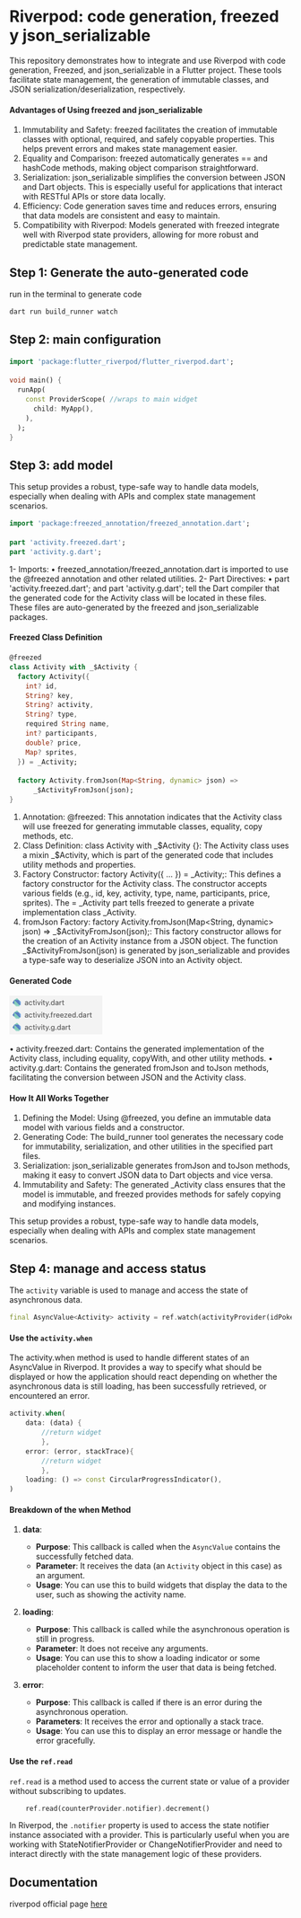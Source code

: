 # Riverpod: code generation, freezed y json_serializable 

This repository demonstrates how to integrate and use Riverpod with code generation, Freezed, and json_serializable in a Flutter project. These tools facilitate state management, the generation of immutable classes, and JSON serialization/deserialization, respectively.

#### Advantages of Using freezed and json_serializable

1.  Immutability and Safety: freezed facilitates the creation of immutable classes with optional, required, and safely copyable properties. This helps prevent errors and makes state management easier.
2.  Equality and Comparison: freezed automatically generates == and hashCode methods, making object comparison straightforward.
3.  Serialization: json_serializable simplifies the conversion between JSON and Dart objects. This is especially useful for applications that interact with RESTful APIs or store data locally.
4.  Efficiency: Code generation saves time and reduces errors, ensuring that data models are consistent and easy to maintain.
5.  Compatibility with Riverpod: Models generated with freezed integrate well with Riverpod state providers, allowing for more robust and predictable state management.

## Step 1: Generate the auto-generated code

run in the terminal to generate code
```bash
dart run build_runner watch
```

## Step 2: main configuration
```dart
import 'package:flutter_riverpod/flutter_riverpod.dart';

void main() {
  runApp(
    const ProviderScope( //wraps to main widget
      child: MyApp(),
    ),
  );
}
```
## Step 3: add model
This setup provides a robust, type-safe way to handle data models, especially when dealing with APIs and complex state management scenarios.

```dart
import 'package:freezed_annotation/freezed_annotation.dart';

part 'activity.freezed.dart';
part 'activity.g.dart';
```
1-  Imports:
	•	freezed_annotation/freezed_annotation.dart is imported to use the @freezed annotation and other related utilities.
2-  Part Directives:
	•	part 'activity.freezed.dart'; and part 'activity.g.dart'; tell the Dart compiler that the generated code for the Activity class will be located in these files. These files are auto-generated by the freezed and json_serializable packages.

#### Freezed Class Definition
```dart
@freezed
class Activity with _$Activity {
  factory Activity({
    int? id,
    String? key,
    String? activity,
    String? type,
    required String name,
    int? participants,
    double? price,
    Map? sprites,
  }) = _Activity;

  factory Activity.fromJson(Map<String, dynamic> json) =>
      _$ActivityFromJson(json);
}
```
1.	Annotation:
	@freezed: This annotation indicates that the Activity class will use freezed for generating immutable classes,      equality, copy methods, etc.
2.	Class Definition:
    class Activity with _$Activity {}: The Activity class uses a mixin _$Activity, which is part of the generated code that includes utility methods and properties.
3.	Factory Constructor:
    factory Activity({ ... }) = _Activity;: This defines a factory constructor for the Activity class. The constructor accepts various fields (e.g., id, key, activity, type, name, participants, price, sprites). The = _Activity part tells freezed to generate a private implementation class _Activity.
4.	fromJson Factory:
    factory Activity.fromJson(Map<String, dynamic> json) => _$ActivityFromJson(json);: This factory constructor allows for the creation of an Activity instance from a JSON object. The function _$ActivityFromJson(json) is generated by json_serializable and provides a type-safe way to deserialize JSON into an Activity object.

#### Generated Code

![Archivos Generados](image_git/model.png)

•	activity.freezed.dart: Contains the generated implementation of the Activity class, including equality, copyWith, and other utility methods.
•	activity.g.dart: Contains the generated fromJson and toJson methods, facilitating the conversion between JSON and the Activity class.

#### How It All Works Together

1.	Defining the Model: Using @freezed, you define an immutable data model with various fields and a constructor.
2.	Generating Code: The build_runner tool generates the necessary code for immutability, serialization, and other utilities in the specified part files.
3.	Serialization: json_serializable generates fromJson and toJson methods, making it easy to convert JSON data to Dart objects and vice versa.
4.	Immutability and Safety: The generated _Activity class ensures that the model is immutable, and freezed provides methods for safely copying and modifying instances.

This setup provides a robust, type-safe way to handle data models, especially when dealing with APIs and complex state management scenarios.

## Step 4: manage and access status

The `activity` variable is used to manage and access the state of asynchronous data.

```dart
final AsyncValue<Activity> activity = ref.watch(activityProvider(idPokemon: count));
```

#### Use the `activity.when`
The activity.when method is used to handle different states of an AsyncValue in Riverpod. It provides a way to specify what should be displayed or how the application should react depending on whether the asynchronous data is still loading, has been successfully retrieved, or encountered an error.

```dart
activity.when( 
    data: (data) {
        //return widget
        },
    error: (error, stackTrace){
        //return widget
        },
    loading: () => const CircularProgressIndicator(),
)
```

#### Breakdown of the when Method

1. **data**:
   - **Purpose**: This callback is called when the `AsyncValue` contains the successfully fetched data.
   - **Parameter**: It receives the data (an `Activity` object in this case) as an argument.
   - **Usage**: You can use this to build widgets that display the data to the user, such as showing the activity name.

2. **loading**:
   - **Purpose**: This callback is called while the asynchronous operation is still in progress.
   - **Parameter**: It does not receive any arguments.
   - **Usage**: You can use this to show a loading indicator or some placeholder content to inform the user that data is being fetched.

3. **error**:
   - **Purpose**: This callback is called if there is an error during the asynchronous operation.
   - **Parameters**: It receives the error and optionally a stack trace.
   - **Usage**: You can use this to display an error message or handle the error gracefully.

#### Use the `ref.read`
`ref.read` is a method used to access the current state or value of a provider without subscribing to updates.

```dart
    ref.read(counterProvider.notifier).decrement()
```

In Riverpod, the `.notifier` property is used to access the state notifier instance associated with a provider. This is particularly useful when you are working with StateNotifierProvider or ChangeNotifierProvider and need to interact directly with the state management logic of these providers.

## Documentation

riverpod official page [here](https://riverpod.dev/es/docs/concepts/about_code_generation)